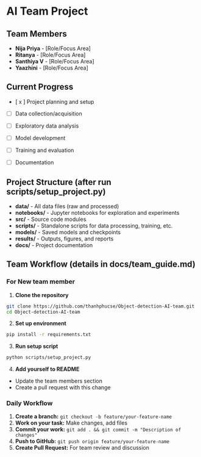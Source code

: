 # AI Team Project

## Team Members
- **Nija Priya**   -   [Role/Focus Area]
- **Ritanya**      -   [Role/Focus Area] 
- **Santhiya V**   -   [Role/Focus Area]
- **Yaazhini**     -   [Role/Focus Area]


## Current Progress
- [ x ] Project planning and setup
- [ ] Data collection/acquisition
- [ ] Exploratory data analysis
- [ ] Model development
- [ ] Training and evaluation
- [ ] Documentation


## Project Structure (after run scripts/setup_project.py)
- **data/** - All data files (raw and processed)
- **notebooks/** - Jupyter notebooks for exploration and experiments
- **src/** - Source code modules
- **scripts/** - Standalone scripts for data processing, training, etc.
- **models/** - Saved models and checkpoints
- **results/** - Outputs, figures, and reports
- **docs/** - Project documentation

## Team Workflow (details in docs/team_guide.md)
### For New team member
1. **Clone the repository**
```bash
git clone https://github.com/thanhphucse/Object-detection-AI-team.git
cd Object-detection-AI-team
```
2. **Set up environment**
```bash
pip install -r requirements.txt
```
3. **Run setup script**
```bash
python scripts/setup_project.py
```
4. **Add yourself to README**
- Update the team members section
- Create a pull request with this change

### Daily Workflow
1. **Create a branch:** ```git checkout -b feature/your-feature-name```
2. **Work on your task:** Make changes, add files
3. **Commit your work:** ```git add . && git commit -m "Description of changes"```
4. **Push to GitHub:** ```git push origin feature/your-feature-name```
5. **Create Pull Request:** For team review and discussion
